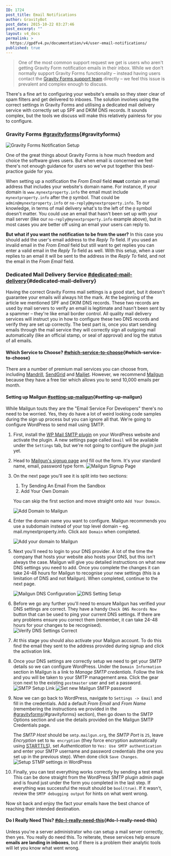 ```yaml
---
ID: 1724
post_title: Email Notifications
author: GravityBot
post_date: 2015-10-22 03:27:46
post_excerpt: ""
layout: v4_docs
permalink: >
  https://gpdfv4.pv/documentation/v4/user-email-notifications/
published: true
---
```

> One of the most common support request we get is users who aren't getting Gravity Form notification emails in their inbox. While we don't normally support Gravity Forms functionality – instead having users contact the [Gravity Forms support team](https://www.gravityhelp.com/support/) directly – we feel this issue is prevalent and complex enough to discuss.

There's a fine art to configuring your website's emails so they steer clear of spam filters and get delivered to inboxes. The solution involves using the correct settings in Gravity Forms and utilising a dedicated mail delivery service with correctly set up SPF and DKIM DNS records. It sounds complex, but the tools we discuss will make this relatively painless for you to configure.

### Gravity Forms [#gravityforms](#gravityforms){#gravityforms}

![Gravity Forms Notification Setup](https://gpdfv4.pv/app/uploads/2015/10/gravityforms.png)

One of the great things about Gravity Forms is how much freedom and choice the software gives users. But when email is concerned we feel there's not enough guidance for users so we've put together this best-practice guide for you.

When setting up a notification the *From Email* field **must** contain an email address that includes your website's domain name. For instance, if your domain is `www.mynextproperty.info` the email must include `mynextproperty.info` after the `@` symbol. That could be `admin@mynextproperty.info` or `no-reply@mynextproperty.info`. To our knowledge, in terms of mail delivery what's to the left of the `@` symbol doesn't matter. You could use an email that hasn't been set up with your mail server (like our `no-reply@mynextproperty.info` example above), but in most cases you are better off using an email your users can reply to. 

**But what if you want the notification to be from the user?** In this case you should add the user's email address to the *Reply To* field. If you used an invalid email in the *From Email* field but still want to get replies you can enter a valid email in the *Reply To* field as well. With this setup, when a user replies to an email it will be sent to the address in the *Reply To* field, and not the email in the *From Email* field.

### Dedicated Mail Delivery Service [#dedicated-mail-delivery](#dedicated-mail-delivery){#dedicated-mail-delivery}

Having the correct Gravity Forms mail settings is a good start, but it doesn't guarantee your emails will always hit the mark. At the beginning of the article we mentioned SPF and DKIM DNS records. These two records are used by mail servers to verify an email is legitimate and hasn't been sent by a spammer – they're like email border control. All quality mail delivery services will instruct you in how to configure these two DNS records and verify they are set up correctly. The best part is, once you start sending emails through the mail service they will correctly sign all outgoing mail automatically (like an official stamp, or seal of approval) and log the status of all emails.

#### Which Service to Choose? [#which-service-to-choose](#which-service-to-choose){#which-service-to-choose}

There are a number of premium mail services you can choose from, including [Mandrill](http://mandrill.com/), [SendGrid](https://sendgrid.com/) and [Mailjet](https://www.mailjet.com/). However, we recommend [Mailgun](http://www.mailgun.com/) because they have a free tier which allows you to send 10,000 emails per month.

#### Setting up Mailgun [#setting-up-mailgun](#setting-up-mailgun){#setting-up-mailgun}

While Mailgun touts they are the "Email Service For Developers" there's no need to be worried. Yes, they do have a lot of weird looking code samples during the sign up process but you can ignore all that. We're going to configure WordPress to send mail using SMTP.

1.  First, install the [WP Mail SMTP plugin](https://wordpress.org/plugins/wp-mail-smtp/) on your WordPress website and activate the plugin. A new settings page called `Email` will be available under the `Settings` tab, but we're not going to configure the plugin just yet.

1.  Head to [Mailgun's signup page](https://mailgun.com/signup) and fill out the form. It's your standard name, email, password type form. 
    ![Mailgun Signup Page](https://gpdfv4.pv/app/uploads/2015/10/initial-signup.png)

1.  On the next page you'll see it is split into two sections:

    1.  Try Sending An Email From the Sandbox
    1.  Add Your Own Domain

    You can skip the first section and move straight onto `Add Your Domain`. 

    ![Add Domain to Mailgun](https://gpdfv4.pv/app/uploads/2015/10/add-domain.png)

1.  Enter the domain name you want to configure. Mailgun recommends you use a subdomain instead of your top level domain – eg. mail.mynextproperty.info. Click `Add Domain` when completed. 

    ![Add your domain to Mailgun](https://gpdfv4.pv/app/uploads/2015/10/enter-domain.png)

1.  Next you'll need to login to your DNS provider. A lot of the time the company that hosts your website also hosts your DNS, but this isn't always the case. Mailgun will give you detailed instructions on what new DNS settings you need to add. Once you complete the changes it can take 24-48 hours for Mailgun to recognise your new settings (this is a limitation of DNS and not Mailgun). When completed, continue to the next page. 

    ![Mailgun DNS Configuration](https://gpdfv4.pv/app/uploads/2015/10/dns-config.png) 
    ![DNS Setting Setup](https://gpdfv4.pv/app/uploads/2015/10/dns-config-2.png)

1.  Before we go any further you'll need to ensure Mailgun has verified your DNS settings are correct. They have a handy `Check DNS Records Now` button that can be used to ping your current DNS settings. If there are any problems ensure you correct them (remember, it can take 24-48 hours for your changes to be recognised). ![Verify DNS Settings Correct](https://gpdfv4.pv/app/uploads/2015/10/dns-verification.png)

1.  At this stage you should also activate your Mailgun account. To do this find the email they sent to the address provided during signup and click the activation link.

1.  Once your DNS settings are correctly setup we need to get your SMTP details so we can configure WordPress. Under the `Domain Information` section in Mailgun is a link to *Manage SMTP credentials*. Follow the link and you will be taken to your SMTP management area. Click the gear icon next to the existing `postmaster` user and set a password. ![SMTP Setup Link](https://gpdfv4.pv/app/uploads/2015/10/manage-credentials.png) ![Set new Mailgun SMTP password](https://gpdfv4.pv/app/uploads/2015/10/set-smtp-password.png)

1.  Now we can go back to WordPress, navigate to `Settings -> Email` and fill in the credentials. Add a default *From Email* and *From Name* (remembering the instructions we provided in the [#gravityforms](#gravityforms){#gravityforms} section), then go down to the SMTP Options section and use the details provided on the Mailgun SMTP Credentials page. 

    The *SMTP Host* should be `smtp.mailgun.org`, the *SMTP Port* is `25`, leave *Encryption* set to `No encryption` (they force encryption automatically using [STARTTLS](https://en.wikipedia.org/wiki/STARTTLS)), set *Authentication* to `Yes: Use SMTP authentication` and enter your SMTP username and password credentials (the one you set up in the previous step). When done click `Save Changes`. 
    ![Setup STMP settings in WordPress](https://gpdfv4.pv/app/uploads/2015/10/smtp-settings.png)

1. Finally, you can test everything works correctly by sending a test email. This can be done straight from the WordPress SMTP plugin admin page and is found just under the form you completed in the last step. If everything was successful the result should be `bool(true)`. If it wasn't, review the `SMTP debugging output` for hints on what went wrong.

Now sit back and enjoy the fact your emails have the best chance of reaching their intended destination.

#### Do I Really Need This? [#do-I-really-need-this](#do-I-really-need-this){#do-I-really-need-this}

Unless you're a server administrator who can setup a mail server correctly, then yes. You really do need this. To reiterate, these services help ensure **emails are landing in inboxes**, but if there is a problem their analytic tools will let you know what went wrong.